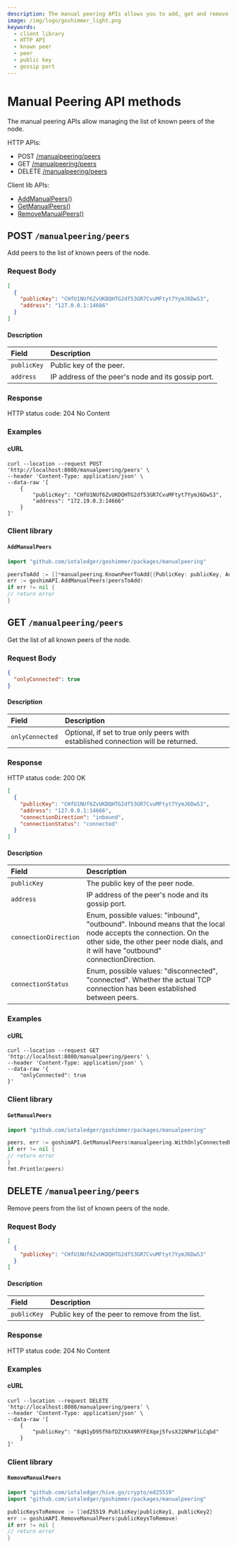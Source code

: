 ```yaml
---
description: The manual peering APIs allows you to add, get and remove the list of known peers of the node.
image: /img/logo/goshimmer_light.png
keywords:
  - client library
  - HTTP API
  - known peer
  - peer
  - public key
  - gossip port
---
```


# Manual Peering API methods

The manual peering APIs allow managing the list of known peers of the node.

HTTP APIs:

- POST [/manualpeering/peers](#post-manualpeeringpeers)
- GET [/manualpeering/peers](#get-manualpeeringpeers)
- DELETE [/manualpeering/peers](#delete-manualpeeringpeers)

Client lib APIs:

- [AddManualPeers()](#addmanualpeers)
- [GetManualPeers()](#getmanualpeers)
- [RemoveManualPeers()](#removemanualpeers)

## POST `/manualpeering/peers`

Add peers to the list of known peers of the node.

### Request Body

```json
[
  {
    "publicKey": "CHfU1NUf6ZvUKDQHTG2df53GR7CvuMFtyt7YymJ6DwS3",
    "address": "127.0.0.1:14666"
  }
]
```

#### Description

| Field       | Description                                        |
| :---------- | :------------------------------------------------- |
| `publicKey` | Public key of the peer.                            |
| `address`   | IP address of the peer's node and its gossip port. |

### Response

HTTP status code: 204 No Content

### Examples

#### cURL

```shell
curl --location --request POST 'http://localhost:8080/manualpeering/peers' \
--header 'Content-Type: application/json' \
--data-raw '[
    {
        "publicKey": "CHfU1NUf6ZvUKDQHTG2df53GR7CvuMFtyt7YymJ6DwS3",
        "address": "172.19.0.3:14666"
    }
]'
```

### Client library

#### `AddManualPeers`

```go
import "github.com/iotaledger/goshimmer/packages/manualpeering"

peersToAdd := []*manualpeering.KnownPeerToAdd{{PublicKey: publicKey, Address: address}}
err := goshimAPI.AddManualPeers(peersToAdd)
if err != nil {
// return error
}
```

## GET `/manualpeering/peers`

Get the list of all known peers of the node.

### Request Body

```json
{
  "onlyConnected": true
}
```

#### Description

| Field           | Description                                                                       |
| :-------------- | :-------------------------------------------------------------------------------- |
| `onlyConnected` | Optional, if set to true only peers with established connection will be returned. |

### Response

HTTP status code: 200 OK

```json
[
  {
    "publicKey": "CHfU1NUf6ZvUKDQHTG2df53GR7CvuMFtyt7YymJ6DwS3",
    "address": "127.0.0.1:14666",
    "connectionDirection": "inbound",
    "connectionStatus": "connected"
  }
]
```

#### Description

| Field                 | Description                                                                                                                                                                                            |
| :-------------------- | :----------------------------------------------------------------------------------------------------------------------------------------------------------------------------------------------------- |
| `publicKey`           | The public key of the peer node.                                                                                                                                                                       |
| `address`             | IP address of the peer's node and its gossip port.                                                                                                                                                     |
| `connectionDirection` | Enum, possible values: "inbound", "outbound". Inbound means that the local node accepts the connection. On the other side, the other peer node dials, and it will have "outbound" connectionDirection. |
| `connectionStatus`    | Enum, possible values: "disconnected", "connected". Whether the actual TCP connection has been established between peers.                                                                              |

### Examples

#### cURL

```shell
curl --location --request GET 'http://localhost:8080/manualpeering/peers' \
--header 'Content-Type: application/json' \
--data-raw '{
    "onlyConnected": true
}'
```

### Client library

#### `GetManualPeers`

```go
import "github.com/iotaledger/goshimmer/packages/manualpeering"

peers, err := goshimAPI.GetManualPeers(manualpeering.WithOnlyConnectedPeers())
if err != nil {
// return error
}
fmt.Println(peers)
```

## DELETE `/manualpeering/peers`

Remove peers from the list of known peers of the node.

### Request Body

```json
[
  {
    "publicKey": "CHfU1NUf6ZvUKDQHTG2df53GR7CvuMFtyt7YymJ6DwS3"
  }
]
```

#### Description

| Field       | Description                                     |
| :---------- | :---------------------------------------------- |
| `publicKey` | Public key of the peer to remove from the list. |

### Response

HTTP status code: 204 No Content

### Examples

#### cURL

```shell
curl --location --request DELETE 'http://localhost:8080/manualpeering/peers' \
--header 'Content-Type: application/json' \
--data-raw '[
    {
        "publicKey": "8qN1yD95fhbfDZtKX49RYFEXqej5fvsXJ2NPmF1LCqbd"
    }
]'
```

### Client library

#### `RemoveManualPeers`

```go
import "github.com/iotaledger/hive.go/crypto/ed25519"
import "github.com/iotaledger/goshimmer/packages/manualpeering"

publicKeysToRemove := []ed25519.PublicKey{publicKey1, publicKey2}
err := goshimAPI.RemoveManualPeers(publicKeysToRemove)
if err != nil {
// return error
}
```
